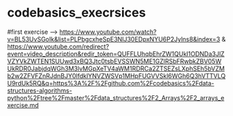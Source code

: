 # codebasics_execrsices
#first exercise --> https://www.youtube.com/watch?v=BL53UvSGoIk&list=PLPbgcxheSpE3NlJ30EDpxNYU6P2Jylns8&index=3 & https://www.youtube.com/redirect?event=video_description&redir_token=QUFFLUhqbEhrZW1QUkl1ODNDa3JlZVZYVkZWTEN1SUUwd3xBQ3Jtc0tsbEVSSWN5ME1GZlRSbFRwbkZBV05WUkRDR0JabjdqWGh3M3lvMGpXeTV4aWM1RDRCa2ZTSEZsLXphSEh5bVZMb2w2ZFVFZnRJdnBJY0lfdklYNVZWSVp1MHpFUGVVSkl6WGh6Q3hVTTVLQU9rdUk5RQ&q=https%3A%2F%2Fgithub.com%2Fcodebasics%2Fdata-structures-algorithms-python%2Ftree%2Fmaster%2Fdata_structures%2F2_Arrays%2F2_arrays_exercise.md
